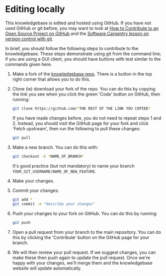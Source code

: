 # Editing locally

This knowledgebase is edited and hosted using GitHub. If you have not used GitHub or git before, you may want to look at
[How to Contribute to an Open Source Project on GitHub](https://app.egghead.io/playlists/how-to-contribute-to-an-open-source-project-on-github)
and the [Software Carpentry lesson on version control with git](https://swcarpentry.github.io/git-novice/).

In brief, you should follow the following steps to contribute to the knowledgebase. These steps demonstrate using git from the command line; if you
are using a GUI client, you should have buttons with test similar to the commands given here.

1. Make a fork of the [knowledgebase repo](https://github.com/ukan-computational-acoustics/ca-knowledgebase). There is a button in the top right
   corner that allows you to do this.

2. Clone (ie) download your fork of the repo. You can do this by copying the link you see when you click the green 'Code' button on GitHub, then running:
   ```bash
   git clone https://github.com/*THE REST OF THE LINK YOU COPIED*
   ```
   If you have made changes before, you do not need to repeat steps 1 and 2. Instead, you should visit the GitHub page for your fork and click 'Fetch upstream',
   then run the following to pull these changes:
   ```bash
   git pull
   ```

3. Make a new branch. You can do this with:
   ```bash
   git checkout -b *NAME_OF_BRANCH*
   ```
   It's good practice (but not mandatory) to name your branch `YOUR_GIT_USERNAME/NAME_OF_NEW_FEATURE`.

4. Make your changes.

5. Commit your changes:
   ```bash
   git add *
   git commit -m "describe your changes"
   ```

6. Push your changes to your fork on GitHub. You can do this by running:
   ```bash
   git push
   ```

7. Open a pull request from your branch to the main repository. You can do this by clicking the 'Contribute' button on the GitHub page for your branch.

8. We will then review your pull request. If we suggest changes, you can make these then push again to update the pull request. Once we're happy with your changes,
   we'll merge them and the knowledgebase website will update automatically.
